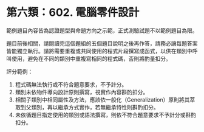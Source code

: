# 第六類：602. 電腦零件設計

範例題目內容皆為認證題型與命題方向之示範，正式測驗試題不以範例題目為限。

<div class="alert alert-info">題目前後相關，請閱讀完這個題組的五個題目說明之後再作答，請務必讓每題答案皆能獨立執行。請將需要重複或共同使用的程式片段撰寫成函式，以供在類別中呼叫使用，避免在不同的類別中重複寫相同的程式碼，否則將酌量扣分。</div>

評分範例：

1. 程式碼無法執行或不符合題意要求，不予計分。
2. 類別未依物件導向設計原則撰寫，視實作內容斟酌扣分。
3. 相關子類別中相同屬性及方法，應該依一般化（Generalization）原則將其萃取到父類別，再以繼承方式實作，若無繼承特性則斟酌扣分。
4. 未依循題目指定使用的類別或語法撰寫，則依不符合題意要求不予計分或斟酌扣分。
